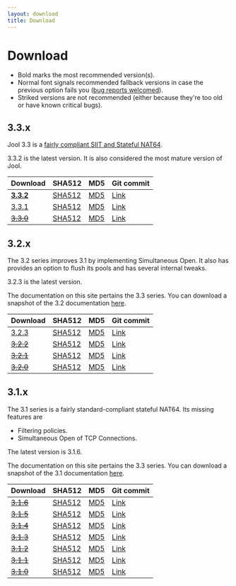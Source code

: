 ```yaml
---
layout: download
title: Download
---
```


# Download

<!--
	BTW: These links are absolute because we don't version track the files.
	If they were relative, they would break when the documentation is
	generated manually.
-->

- Bold marks the most recommended version(s).
- Normal font signals recommended fallback versions in case the previous option fails you ([bug reports welcomed](https://github.com/NICMx/NAT64/issues)).
- Striked versions are not recommended (either because they're too old or have known critical bugs).

## 3.3.x

Jool 3.3 is a [fairly compliant SIIT and Stateful NAT64](intro-jool.html#compliance).

3.3.2 is the latest version. It is also considered the most mature version of Jool.

| Download | SHA512 | MD5| Git commit |
|----------|--------|----|------------|
| **[3.3.2](https://www.jool.mx/download/Jool-3.3.2.zip)** | [SHA512](https://www.jool.mx/download/Jool-3.3.2.sha) | [MD5](https://www.jool.mx/download/Jool-3.3.2.md5) | <a href="https://github.com/NICMx/NAT64/tree/v3.3.2" target="_blank">Link</a> |
| [3.3.1](https://www.jool.mx/download/Jool-3.3.1.zip) | [SHA512](https://www.jool.mx/download/Jool-3.3.1.sha) | [MD5](https://www.jool.mx/download/Jool-3.3.1.md5) | <a href="https://github.com/NICMx/NAT64/tree/v3.3.1" target="_blank">Link</a> |
| <del>[3.3.0](https://www.jool.mx/download/Jool-3.3.0.zip)</del> | [SHA512](https://www.jool.mx/download/Jool-3.3.0.sha) | [MD5](https://www.jool.mx/download/Jool-3.3.0.md5) | <a href="https://github.com/NICMx/NAT64/tree/v3.3.0" target="_blank">Link</a> |

## 3.2.x

The 3.2 series improves 3.1 by implementing Simultaneous Open. It also has provides an option to flush its pools and has several internal tweaks.

3.2.3 is the latest version.

The documentation on this site pertains the 3.3 series. You can download a snapshot of the 3.2 documentation [here](https://www.jool.mx/download/Jool-3.2-doc.zip).

| Download | SHA512 | MD5| Git commit |
|----------|--------|----|------------|
| [3.2.3](https://www.jool.mx/download/Jool-3.2.3.zip) | [SHA512](https://www.jool.mx/download/Jool-3.2.3.sha) | [MD5](https://www.jool.mx/download/Jool-3.2.3.md5) | <a href="https://github.com/NICMx/NAT64/tree/v3.2.3" target="_blank">Link</a> |
| <del>[3.2.2](https://www.jool.mx/download/Jool-3.2.2.zip)</del> | [SHA512](https://www.jool.mx/download/Jool-3.2.2.sha) | [MD5](https://www.jool.mx/download/Jool-3.2.2.md5) | <a href="https://github.com/NICMx/NAT64/tree/v3.2.2" target="_blank">Link</a> |
| <del>[3.2.1](https://www.jool.mx/download/Jool-3.2.1.zip)</del> | [SHA512](https://www.jool.mx/download/Jool-3.2.1.sha) | [MD5](https://www.jool.mx/download/Jool-3.2.1.md5) | <a href="https://github.com/NICMx/NAT64/tree/v3.2.1" target="_blank">Link</a> |
| <del>[3.2.0](https://www.jool.mx/download/Jool-3.2.0.zip)</del> | [SHA512](https://www.jool.mx/download/Jool-3.2.0.sha) | [MD5](https://www.jool.mx/download/Jool-3.2.0.md5) | <a href="https://github.com/NICMx/NAT64/tree/v3.2.0" target="_blank">Link</a> |

## 3.1.x

The 3.1 series is a fairly standard-compliant stateful NAT64. Its missing features are

- Filtering policies.
- Simultaneous Open of TCP Connections.

The latest version is 3.1.6.

The documentation on this site pertains the 3.3 series. You can download a snapshot of the 3.1 documentation [here](https://www.jool.mx/download/Jool-3.1-doc.zip).

| Download | SHA512 | MD5| Git commit |
|----------|--------|----|------------|
| <del>[3.1.6](https://www.jool.mx/download/Jool-3.1.6.zip)</del> | [SHA512](https://www.jool.mx/download/Jool-3.1.6.sha) | [MD5](https://www.jool.mx/download/Jool-3.1.6.md5) | <a href="https://github.com/NICMx/NAT64/tree/v3.1.6" target="_blank">Link</a> |
| <del>[3.1.5](https://www.jool.mx/download/Jool-3.1.5.zip)</del> | [SHA512](https://www.jool.mx/download/Jool-3.1.5.sha) | [MD5](https://www.jool.mx/download/Jool-3.1.5.md5) | <a href="https://github.com/NICMx/NAT64/tree/v3.1.5" target="_blank">Link</a> |
| <del>[3.1.4](https://www.jool.mx/download/Jool-3.1.4.zip)</del> | [SHA512](https://www.jool.mx/download/Jool-3.1.4.sha) | [MD5](https://www.jool.mx/download/Jool-3.1.4.md5) | <a href="https://github.com/NICMx/NAT64/tree/v3.1.4" target="_blank">Link</a> |
| <del>[3.1.3](https://www.jool.mx/download/Jool-3.1.3.zip)</del> | [SHA512](https://www.jool.mx/download/Jool-3.1.3.sha) | [MD5](https://www.jool.mx/download/Jool-3.1.3.md5) | <a href="https://github.com/NICMx/NAT64/tree/v3.1.3" target="_blank">Link</a> |
| <del>[3.1.2](https://www.jool.mx/download/Jool-3.1.2.zip)</del> | [SHA512](https://www.jool.mx/download/Jool-3.1.2.sha) | [MD5](https://www.jool.mx/download/Jool-3.1.2.md5) | <a href="https://github.com/NICMx/NAT64/tree/v3.1.2" target="_blank">Link</a> |
| <del>[3.1.1](https://www.jool.mx/download/Jool-3.1.1.zip)</del> | [SHA512](https://www.jool.mx/download/Jool-3.1.1.sha) | [MD5](https://www.jool.mx/download/Jool-3.1.1.md5) | <a href="https://github.com/NICMx/NAT64/tree/v3.1.1" target="_blank">Link</a> |
| <del>[3.1.0](https://www.jool.mx/download/Jool-3.1.0.zip)</del> | [SHA512](https://www.jool.mx/download/Jool-3.1.0.sha) | [MD5](https://www.jool.mx/download/Jool-3.1.0.md5) | <a href="https://github.com/NICMx/NAT64/tree/v3.1.0" target="_blank">Link</a> |

